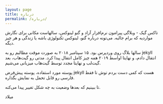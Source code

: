 ```yaml
---
layout: page
title: درباره
permalink: /درباره/
---
```


تاکس گیک - وبلاگی پیرامون نرم‌افزار آزاد و گنو لینوکس، سالهاست مکانی برای نگارش مواردیه که برام جالبه. می‌تونه درباره گنو، لینوکس تکنولوژی باشه یا زندگی و هر چیز دیگه.

سالها بلاگ روی وردپرس بود. ۱۵ سپتامبر ۲۰۱۸ به صورت موقت مطالبم رو به jekyll انتقال دادم، و نهایتا اواسط ۲۰۱۹ همه چیز کامل انتقال پیدا کرد. مدتی رو گیت‌هاب، بعد گیت‌لب و
نهایتا مجدد توسط گیت‌هاب میزبانی می‌شیم.

پوسته مورد استفاده، پوسته پیش‌فرض jekyll هست که کمی دست بردم توش تا فقط فارسی رو قابل تحمل به نمایش بگذاره.

تا ببینیم که بعدها وضعیت به چه شکل تغییر پیدا ‌می‌کنه.

میلاد